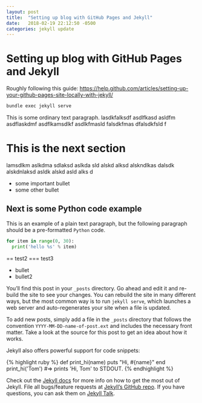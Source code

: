 ```yaml
---
layout: post
title:  "Setting up blog with GitHub Pages and Jekyll"
date:   2018-02-19 22:12:50 -0500
categories: jekyll update
---
```


# Setting up blog with GitHub Pages and Jekyll
Roughly following this guide: https://help.github.com/articles/setting-up-your-github-pages-site-locally-with-jekyll/

```bash
bundle exec jekyll serve
```

This is some ordinary text paragraph. lasdkfalksdf asdlfkasd asldfm asdflaskdmf asdflkamsdlkf asdlkfmasld falsdkfmas dfalsdkfsld f

# This is the next section
lamsdlkm aslkdma sdlaksd aslkda sld alskd alksd alskndlkas dalsdk alskdnlaksd asldk alskd asld alks d
- some important bullet
- some other bullet

## Next is some **Python** code example
This is an example of a plain text paragraph, but the following paragraph should be a pre-formatted `Python` code.
```python
for item in range(0, 30):
  print('hello %s' % item)
```








== test2
=== test3

- bullet
- bullet2




You’ll find this post in your `_posts` directory. Go ahead and edit it and re-build the site to see your changes. You can rebuild the site in many different ways, but the most common way is to run `jekyll serve`, which launches a web server and auto-regenerates your site when a file is updated.

To add new posts, simply add a file in the `_posts` directory that follows the convention `YYYY-MM-DD-name-of-post.ext` and includes the necessary front matter. Take a look at the source for this post to get an idea about how it works.

Jekyll also offers powerful support for code snippets:

{% highlight ruby %}
def print_hi(name)
  puts "Hi, #{name}"
end
print_hi('Tom')
#=> prints 'Hi, Tom' to STDOUT.
{% endhighlight %}

Check out the [Jekyll docs][jekyll-docs] for more info on how to get the most out of Jekyll. File all bugs/feature requests at [Jekyll’s GitHub repo][jekyll-gh]. If you have questions, you can ask them on [Jekyll Talk][jekyll-talk].

[jekyll-docs]: https://jekyllrb.com/docs/home
[jekyll-gh]:   https://github.com/jekyll/jekyll
[jekyll-talk]: https://talk.jekyllrb.com/
